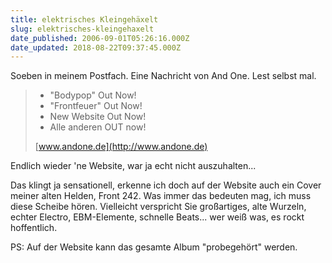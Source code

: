 ```yaml
---
title: elektrisches Kleingehäxelt
slug: elektrisches-kleingehaxelt
date_published: 2006-09-01T05:26:16.000Z
date_updated: 2018-08-22T09:37:45.000Z
---
```


Soeben in meinem Postfach. Eine Nachricht von And One. Lest selbst mal.

> - "Bodypop" Out Now!
> - "Frontfeuer" Out Now!
> - New Website Out Now!
> - Alle anderen OUT now!
> 
> [www.andone.de](http://www.andone.de)

Endlich wieder 'ne Website, war ja echt nicht auszuhalten...

Das klingt ja sensationell, erkenne ich doch auf der Website auch ein Cover meiner alten Helden, Front 242. Was immer das bedeuten mag, ich muss diese Scheibe hören. Vielleicht verspricht Sie großartiges, alte Wurzeln, echter Electro, EBM-Elemente, schnelle Beats... wer weiß was, es rockt hoffentlich.

PS: Auf der Website kann das gesamte Album "probegehört" werden.
